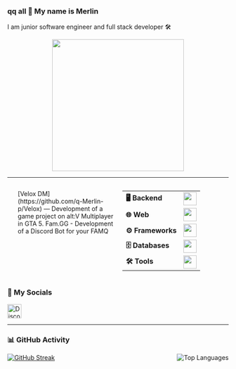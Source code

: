 ### qq all 👋 My name is Merlin

I am junior software engineer and full stack developer 🛠

<div align="center">
  <img height="300" src="https://i.gifer.com/1abF.gif" />
</div>

---

<div style="display: flex; justify-content: space-between; align-items: flex-start;">
  <!-- Секция с проектами -->
  <div style="flex: 1; margin-right: 20px;">
    <ul>
      [Velox DM](https://github.com/q-Merlin-p/Velox) — Development of a game project on alt:V Multiplayer in GTA 5.
      Fam.GG - Development of a Discord Bot for your FAMQ</li>
    </ul>
  </div>

  <!-- Секция с таблицей -->
  <div style="flex: 1;">
    <table>
      <tr>
        <td><strong>🖥️ Backend</strong></td>
        <td><img src="https://skillicons.dev/icons?i=cs,cpp,java,python" height="30"/></td>
      </tr>
      <tr>
        <td><strong>🌐 Web</strong></td>
        <td><img src="https://skillicons.dev/icons?i=html,css,js,ts" height="30"/></td>
      </tr>
      <tr>
        <td><strong>⚙️ Frameworks</strong></td>
        <td><img src="https://skillicons.dev/icons?i=vue,flask" height="30"/></td>
      </tr>
      <tr>
        <td><strong>🗄️ Databases</strong></td>
        <td><img src="https://skillicons.dev/icons?i=mysql" height="30"/></td>
      </tr>
      <tr>
        <td><strong>🛠️ Tools</strong></td>
        <td><img src="https://skillicons.dev/icons?i=vscode,visualstudio,git" height="30"/></td>
      </tr>
    </table>
  </div>
</div>

### 🤝 My Socials
<a href="https://discord.com/users/cwasx" target="_blank">
  <picture>
    <source media="(prefers-color-scheme: dark)" srcset="https://raw.githubusercontent.com/danielcranney/readme-generator/main/public/icons/socials/discord-dark.svg" />
    <source media="(prefers-color-scheme: light)" srcset="https://raw.githubusercontent.com/danielcranney/readme-generator/main/public/icons/socials/discord.svg" />
    <img src="https://raw.githubusercontent.com/danielcranney/readme-generator/main/public/icons/socials/discord.svg" width="32" height="32" alt="Discord" />
  </picture>
</a>

---

### 📊 GitHub Activity 
<div>
  <a href="https://github.com/q-Merlin-p">
    <img alt="GitHub Streak" src="https://streak-stats.demolab.com/?user=q-Merlin-p&theme=codeSTACKr&border_radius=4&date_format=M%20j%5B%2C%20Y%5D&background=0D1117&dates=808080&stroke=ec4899&hide_border=true&ring=ec4899&fire=ec4899&currStreakLabel=d3d3d3&currStreakNum=d3d3d3&sideNums=d3d3d3&sideLabels=d3d3d3"/>
  </a>
      <img align="right" alt="Top Languages" src="https://github-readme-stats.vercel.app/api/top-langs/?username=q-Merlin-p&langs_count=8&layout=compact&theme=codeSTACKr&hide_border=true&bg_color=0D1117&count_private=false&title_color=d3d3d3"/>
  </a>
</div>
